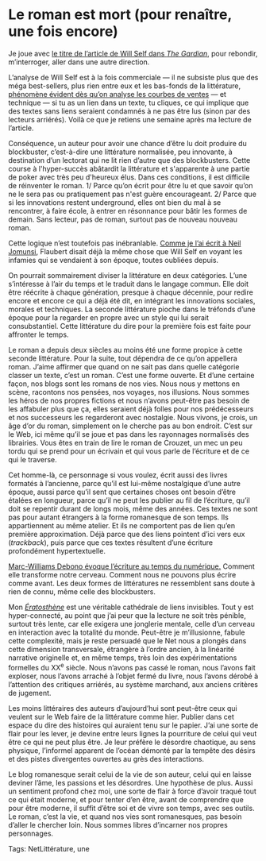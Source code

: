 # Le roman est mort (pour renaître, une fois encore)

Je joue avec [le titre de l’article de Will Self dans *The Gardian*](http://www.theguardian.com/books/2014/may/02/will-self-novel-dead-literary-fiction), pour rebondir, m’interroger, aller dans une autre direction.

L’analyse de Will Self est à la fois commerciale — il ne subsiste plus que des méga best-sellers, plus rien entre eux et les bas-fonds de la littérature, [phénomène évident dès qu’on analyse les courbes de ventes](http://blog.tcrouzet.com/tag/best-sellers/) — et technique — si tu as un lien dans un texte, tu cliques, ce qui implique que des textes sans liens seraient condamnés à ne pas être lus (sinon par des lecteurs arriérés). Voilà ce que je retiens une semaine après ma lecture de l’article.

Conséquence, un auteur pour avoir une chance d’être lu doit produire du blockbuster, c’est-à-dire une littérature normalisée, peu innovante, à destination d’un lectorat qui ne lit rien d’autre que des blockbusters. Cette course à l'hyper-succès abâtardit la littérature et s'apparente à une partie de poker avec très peu d'heureux élus. Dans ces conditions, il est difficile de réinventer le roman. 1/ Parce qu’on écrit pour être lu et que savoir qu’on ne le sera pas ou pratiquement pas n'est guère encourageant. 2/ Parce que si les innovations restent underground, elles ont bien du mal à se rencontrer, à faire école, à entrer en résonnance pour bâtir les formes de demain. Sans lecteur, pas de roman, surtout pas de nouveau nouveau roman.

Cette logique n’est toutefois pas inébranlable. [Comme je l’ai écrit à Neil Jomunsi](http://page42.org/culte-blockbuster-mort-attention/), Flaubert disait déjà la même chose que Will Self en voyant les infamies qui se vendaient à son époque, toutes oubliées depuis.

On pourrait sommairement diviser la littérature en deux catégories. L’une s’intéresse à l’air du temps et le traduit dans le langage commun. Elle doit être réécrite à chaque génération, presque à chaque décennie, pour redire encore et encore ce qui a déjà été dit, en intégrant les innovations sociales, morales et techniques. La seconde littérature pioche dans le tréfonds d’une époque pour la regarder en propre avec un style qui lui serait consubstantiel. Cette littérature du dire pour la première fois est faite pour affronter le temps.

Le roman a depuis deux siècles au moins été une forme propice à cette seconde littérature. Pour la suite, tout dépendra de ce qu’on appellera roman. J’aime affirmer que quand on ne sait pas dans quelle catégorie classer un texte, c’est un roman. C’est une forme ouverte. Et d’une certaine façon, nos blogs sont les romans de nos vies. Nous nous y mettons en scène, racontons nos pensées, nos voyages, nos illusions. Nous sommes les héros de nos propres fictions et nous n’avons peut-être pas besoin de les affabuler plus que ça, elles seraient déjà folles pour nos prédécesseurs et nos successeurs les regarderont avec nostalgie. Nous vivons, je crois, un âge d’or du roman, simplement on le cherche pas au bon endroit. C’est sur le Web, ici même qu’il se joue et pas dans les rayonnages normalisés des librairies. Vous êtes en train de lire le roman de Crouzet, un mec un peu tordu qui se prend pour un écrivain et qui vous parle de l’écriture et de ce qui le traverse.

Cet homme-là, ce personnage si vous voulez, écrit aussi des livres formatés à l’ancienne, parce qu’il est lui-même nostalgique d’une autre époque, aussi parce qu’il sent que certaines choses ont besoin d’être étalées en longueur, parce qu’il ne peut les publier au fil de l’écriture, qu’il doit se repentir durant de longs mois, même des années. Ces textes ne sont pas pour autant étrangers à la forme romanesque de son temps. Ils appartiennent au même atelier. Et ils ne comportent pas de lien qu’en première approximation. Déjà parce que des liens pointent d’ici vers eux (*trackback*), puis parce que ces textes résultent d’une écriture profondément hypertextuelle.

[Marc-Williams Debono évoque l’écriture au temps du numérique.](http://www.fabula.org/actualites/marc-williams-debono-ecriture-et-plasticite-de-pensee_61951.php) Comment elle transforme notre cerveau. Comment nous ne pouvons plus écrire comme avant. Les deux formes de littératures ne ressemblent sans doute à rien de connu, même celle des blockbusters.

Mon [*Ératosthène*](http://blog.tcrouzet.com/eratosthene/) est une véritable cathédrale de liens invisibles. Tout y est hyper-connecté, au point que j’ai peur que la lecture ne soit très pénible, surtout très lente, car elle exigera une jonglerie mentale, celle d’un cerveau en interaction avec la totalité du monde. Peut-être je m’illusionne, fabule cette complexité, mais je reste persuadé que le Net nous a plongés dans cette dimension transversale, étrangère à l’ordre ancien, à la linéarité narrative originelle et, en même temps, très loin des expérimentations formelles du XX<sup>e</sup> siècle. Nous n’avons pas cassé le roman, nous l’avons fait exploser, nous l’avons arraché à l’objet fermé du livre, nous l’avons dérobé à l’attention des critiques arriérés, au système marchand, aux anciens critères de jugement.

Les moins littéraires des auteurs d’aujourd’hui sont peut-être ceux qui veulent sur le Web faire de la littérature comme hier. Publier dans cet espace du dire des histoires qui auraient tenu sur le papier. J’ai une sorte de flair pour les lever, je devine entre leurs lignes la pourriture de celui qui veut être ce qui ne peut plus être. Je leur préfère le désordre chaotique, au sens physique, l’informel apparent de l’océan démonté par la tempête des désirs et des pistes divergentes ouvertes au grès des interactions.

Le blog romanesque serait celui de la vie de son auteur, celui qui en laisse deviner l’âme, les passions et les désordres. Une hypothèse de plus. Aussi un sentiment profond chez moi, une sorte de flair à force d’avoir traqué tout ce qui était moderne, et pour tenter d’en être, avant de comprendre que pour être moderne, il suffit d’être soi et de vivre son temps, avec ses outils. Le roman, c’est la vie, et quand nos vies sont romanesques, pas besoin d’aller le chercher loin. Nous sommes libres d’incarner nos propres personnages.

Tags: NetLittérature, une